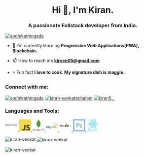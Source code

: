 <h1 align="center">Hi 👋, I'm Kiran.</h1>
<h3 align="center">A passionate Fullstack developer from India.</h3>

<p align="left"> <a href="https://twitter.com/sodhikathingada" target="blank"><img src="https://img.shields.io/twitter/follow/sodhikathingada?logo=twitter&style=for-the-badge" alt="sodhikathingada" /></a> </p>

- 🌱 I’m currently learning **Progressive Web Applications(PWA), Blockchain.**

- 📫 How to reach me **kirven05@gmail.com**

- ⚡ Fun fact **I love to cook. My signature dish is maggie.**

<h3 align="left">Connect with me:</h3>
<p align="left">
<a href="https://twitter.com/sodhikathingada" target="blank"><img align="center" src="https://raw.githubusercontent.com/rahuldkjain/github-profile-readme-generator/master/src/images/icons/Social/twitter.svg" alt="sodhikathingada" height="30" width="40" /></a>
<a href="https://linkedin.com/in/kiran-venkatachalam" target="blank"><img align="center" src="https://raw.githubusercontent.com/rahuldkjain/github-profile-readme-generator/master/src/images/icons/Social/linked-in-alt.svg" alt="kiran-venkatachalam" height="30" width="40" /></a>
<a href="https://instagram.com/kiran5._" target="blank"><img align="center" src="https://raw.githubusercontent.com/rahuldkjain/github-profile-readme-generator/master/src/images/icons/Social/instagram.svg" alt="kiran5._" height="30" width="40" /></a>
</p>

<h3 align="left">Languages and Tools:</h3>
<p align="left"> <a href="https://expressjs.com" target="_blank" rel="noreferrer"> <img src="https://raw.githubusercontent.com/devicons/devicon/master/icons/express/express-original-wordmark.svg" alt="express" width="40" height="40"/> </a> <a href="https://developer.mozilla.org/en-US/docs/Web/JavaScript" target="_blank" rel="noreferrer"> <img src="https://raw.githubusercontent.com/devicons/devicon/master/icons/javascript/javascript-original.svg" alt="javascript" width="40" height="40"/> </a> <a href="https://www.mongodb.com/" target="_blank" rel="noreferrer"> <img src="https://raw.githubusercontent.com/devicons/devicon/master/icons/mongodb/mongodb-original-wordmark.svg" alt="mongodb" width="40" height="40"/> </a> <a href="https://www.mysql.com/" target="_blank" rel="noreferrer"> <img src="https://raw.githubusercontent.com/devicons/devicon/master/icons/mysql/mysql-original-wordmark.svg" alt="mysql" width="40" height="40"/> </a> <a href="https://nodejs.org" target="_blank" rel="noreferrer"> <img src="https://raw.githubusercontent.com/devicons/devicon/master/icons/nodejs/nodejs-original-wordmark.svg" alt="nodejs" width="40" height="40"/> </a> <a href="https://www.photoshop.com/en" target="_blank" rel="noreferrer"> <img src="https://raw.githubusercontent.com/devicons/devicon/master/icons/photoshop/photoshop-line.svg" alt="photoshop" width="40" height="40"/> </a> <a href="https://reactjs.org/" target="_blank" rel="noreferrer"> <img src="https://raw.githubusercontent.com/devicons/devicon/master/icons/react/react-original-wordmark.svg" alt="react" width="40" height="40"/> </a> </p>

<p><img align="left" src="https://github-readme-stats.vercel.app/api/top-langs?username=kiran-venkat&show_icons=true&locale=en&layout=compact" alt="kiran-venkat" /></p>



<p>&nbsp;<img align="center" src="https://github-readme-stats.vercel.app/api?username=kiran-venkat&show_icons=true&locale=en" alt="kiran-venkat" /></p>




<p><img align="center" src="https://github-readme-streak-stats.herokuapp.com/?user=kiran-venkat&" alt="kiran-venkat" /></p>



